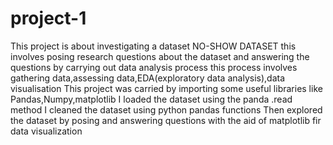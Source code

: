 # project-1
This project is about investigating a dataset NO-SHOW DATASET
this involves posing research questions about the dataset and answering the questions by carrying out data analysis process 
this process involves gathering data,assessing data,EDA(exploratory data analysis),data visualisation 
This project was carried by importing some useful libraries like 
Pandas,Numpy,matplotlib 
I loaded the dataset using the panda .read method 
I cleaned the dataset using python pandas functions 
Then explored the dataset by posing and answering questions with the aid of matplotlib fir data visualization 
